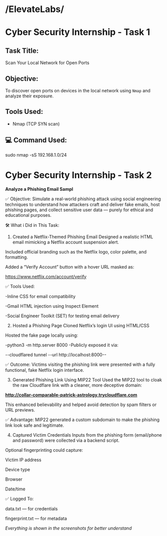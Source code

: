 # /ElevateLabs/

# Cyber Security Internship - Task 1

## Task Title:
Scan Your Local Network for Open Ports

## Objective:
To discover open ports on devices in the local network using `Nmap` and analyze their exposure.

## Tools Used:

- Nmap (TCP SYN scan)

## 💻 Command Used:

sudo nmap -sS 192.168.1.0/24



# Cyber Security Internship - Task 2

 **Analyze a Phishing Email Sampl**

 ✅ Objective:
Simulate a real-world phishing attack using social engineering techniques to understand how attackers craft and deliver fake emails, host phishing pages, and collect sensitive user data — purely for ethical and educational purposes.

🛠️ What i Did in This Task:
1. Created a Netflix-Themed Phishing Email
Designed a realistic HTML email mimicking a Netflix account suspension alert.

Included official branding such as the Netflix logo, color palette, and formatting.

Added a “Verify Account” button with a hover URL masked as:

https://www.netflix.com/account/verify

✅ Tools Used:

-Inline CSS for email compatibility

-Gmail HTML injection using Inspect Element

-Social Engineer Toolkit (SET) for testing email delivery

2. Hosted a Phishing Page
Cloned Netflix’s login UI using HTML/CSS

Hosted the fake page locally using:

-python3 -m http.server 8000
-Publicly exposed it via:

--cloudflared tunnel --url http://localhost:8000-- 

✅ Outcome:
Victims visiting the phishing link were presented with a fully functional, fake Netflix login interface.

3. Generated Phishing Link Using MIP22 Tool
Used the MIP22 tool to cloak the raw Cloudflare link with a cleaner, more deceptive domain:

**http://collar-comparable-patrick-astrology.trycloudflare.com**

This enhanced believability and helped avoid detection by spam filters or URL previews.

✅ Advantage:
MIP22 generated a custom subdomain to make the phishing link look safe and legitimate.

4. Captured Victim Credentials
Inputs from the phishing form (email/phone and password) were collected via a backend script.

Optional fingerprinting could capture:

Victim IP address

Device type

Browser

Date/time

✅ Logged To:

data.txt — for credentials

fingerprint.txt — for metadata

*Everything is shown in the screenshots for better understand*
